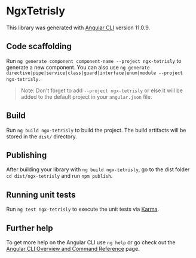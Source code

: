 # NgxTetrisly

This library was generated with [Angular CLI](https://github.com/angular/angular-cli) version 11.0.9.

## Code scaffolding

Run `ng generate component component-name --project ngx-tetrisly` to generate a new component. You can also use `ng generate directive|pipe|service|class|guard|interface|enum|module --project ngx-tetrisly`.
> Note: Don't forget to add `--project ngx-tetrisly` or else it will be added to the default project in your `angular.json` file. 

## Build

Run `ng build ngx-tetrisly` to build the project. The build artifacts will be stored in the `dist/` directory.

## Publishing

After building your library with `ng build ngx-tetrisly`, go to the dist folder `cd dist/ngx-tetrisly` and run `npm publish`.

## Running unit tests

Run `ng test ngx-tetrisly` to execute the unit tests via [Karma](https://karma-runner.github.io).

## Further help

To get more help on the Angular CLI use `ng help` or go check out the [Angular CLI Overview and Command Reference](https://angular.io/cli) page.
